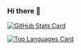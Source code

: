 ### Hi there 👋

[![GitHub Stats Card](https://github-readme-stats.vercel.app/api?username=SlashNephy&show_icons=true&count_private=true&theme=tokyonight)](https://github.com/SlashNephy)

[![Top Languages Card](https://github-readme-stats.vercel.app/api/top-langs/?username=SlashNephy&layout=compact&theme=tokyonight)](https://github.com/SlashNephy)

<!--
**SlashNephy/SlashNephy** is a ✨ _special_ ✨ repository because its `README.md` (this file) appears on your GitHub profile.

Here are some ideas to get you started:

- 🔭 I’m currently working on ...
- 🌱 I’m currently learning ...
- 👯 I’m looking to collaborate on ...
- 🤔 I’m looking for help with ...
- 💬 Ask me about ...
- 📫 How to reach me: ...
- 😄 Pronouns: ...
- ⚡ Fun fact: ...
-->
